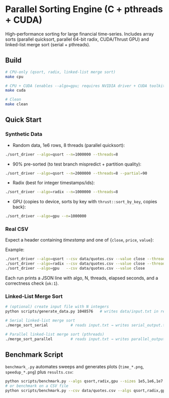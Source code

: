 
# Parallel Sorting Engine (C + pthreads + CUDA)

High-performance sorting for large financial time-series. Includes array sorts (parallel quicksort, parallel 64-bit radix, CUDA/Thrust GPU) and linked-list merge sort (serial + pthreads).

## Build
```bash
# CPU-only (qsort, radix, linked-list merge sort)
make cpu

# CPU + CUDA (enables --algo=gpu; requires NVIDIA driver + CUDA toolkit)
make cuda

# Clean
make clean
```

## Quick Start

### Synthetic Data

- Random data, 1e6 rows, 8 threads (parallel quicksort):
```bash
./sort_driver --algo=qsort --n=1000000 --threads=8
```

- 90% pre-sorted (to test branch mispredict + partition quality):
```bash
./sort_driver --algo=qsort --n=2000000 --threads=8 --partial=90
```

- Radix (best for integer timestamps/ids):
```bash
./sort_driver --algo=radix --n=1000000 --threads=8
```

- GPU (copies to device, sorts by key with `thrust::sort_by_key`, copies back):
```bash
./sort_driver --algo=gpu --n=1000000
```

### Real CSV

Expect a header containing *timestamp* and one of {`close`, `price`, `value`}:

Example:
```bash
./sort_driver --algo=qsort --csv data/quotes.csv --value close --threads=8
./sort_driver --algo=radix --csv data/quotes.csv --value close --threads=8
./sort_driver --algo=gpu   --csv data/quotes.csv --value close
```

Each run prints a JSON line with algo, N, threads, elapsed seconds, and a correctness check (`ok:1`).

### Linked-List Merge Sort
```bash
# (optional) create input file with N integers
python scripts/generate_data.py 1048576   # writes data/input.txt in repo root if you prefer, or ./input.txt depending on your setup

# Serial linked-list merge sort
./merge_sort_serial          # reads input.txt → writes serial_output.txt

# Parallel linked-list merge sort (pthreads)
./merge_sort_parallel        # reads input.txt → writes parallel_output.txt

```

## Benchmark Script

`benchmark_.py` automates sweeps and generates plots (`time_*.png`, `speedup_*.png`) plus `results.csv`:
```bash
python scripts/benchmark.py --algs qsort,radix,gpu --sizes 1e5,1e6,1e7 --threads 1,2,4,8,16 --partial 0,90
# or benchmark on a CSV file
python scripts/benchmark.py --csv data/quotes.csv --algs qsort,radix,gpu --threads 1,4,8
```
